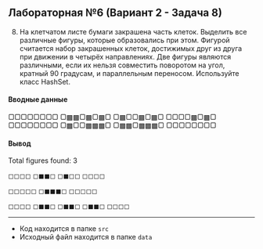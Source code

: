 ## Лабораторная №6 (Вариант 2 - Задача 8)

8.	На клетчатом листе бумаги закрашена часть клеток. Выделить все различные фигуры, которые образовались при этом. Фигурой считается набор закрашенных клеток, достижимых друг из друга при движении в четырёх направлениях. Две фигуры являются различными, если их нельзя совместить поворотом на угол, кратный 90 градусам, и параллельным переносом. Используйте класс HashSet. 

#### Вводные данные
▢▢▢▢▢▢▢▢
▢▩▩▢▩▢▩▢
▢▩▢▢▩▢▩▢
▢▢▢▢▩▢▩▢
▢▢▢▢▢▢▢▢
▢▩▢▢▩▩▩▢
▢▩▩▢▩▩▩▢
▢▢▢▢▢▢▢▢

#### Вывод
Total figures found: 3

◻◻◻◻
◻◼◼◻
◻◼◻◻
◻◻◻◻

◻◻◻◻◻
◻◼◼◼◻
◻◻◻◻◻

◻◻◻◻
◻◼◼◻
◻◼◼◻
◻◼◼◻
◻◻◻◻

---

- Код находится в папке `src`
- Исходный файл находится в папке `data`